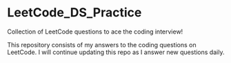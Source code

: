 # LeetCode_DS_Practice
Collection of LeetCode questions to ace the coding interview!

This repository consists of my answers to the coding questions on LeetCode. I will continue updating this repo as I answer new questions daily.

